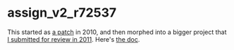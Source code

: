 # assign\_v2\_r72537

This started as [a patch](https://lists.boost.org/Archives/boost/2010/06/168028.php) in 2010, and then morphed into a bigger project that [I submitted for review in 2011](https://lists.boost.org/Archives/boost/2011/06/182797.php). Here's [the doc](https://htmlpreview.github.io/?https://github.com/rogard/assign_v2/blob/main/libs/assign/v2/doc/html/index.html).
